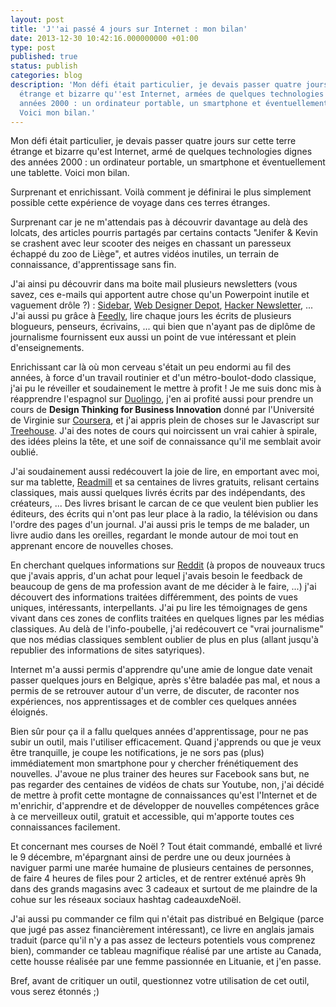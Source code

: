 ```yaml
---
layout: post
title: 'J''ai passé 4 jours sur Internet : mon bilan'
date: 2013-12-30 10:42:16.000000000 +01:00
type: post
published: true
status: publish
categories: blog
description: 'Mon défi était particulier, je devais passer quatre jours sur cette terre
  étrange et bizarre qu''est Internet, armées de quelques technologies dignes des
  années 2000 : un ordinateur portable, un smartphone et éventuellement une tablette.
  Voici mon bilan.'
---
```

<p>Mon défi était particulier, je devais passer quatre jours sur cette terre étrange et bizarre qu'est Internet, armé de quelques technologies dignes des années 2000 : un ordinateur portable, un smartphone et éventuellement une tablette. Voici mon bilan.</p>
<p>Surprenant et enrichissant. Voilà comment je définirai le plus simplement possible cette expérience de voyage dans ces terres étranges.</p>
<p>Surprenant car je ne m'attendais pas à découvrir davantage au delà des lolcats, des articles pourris partagés par certains contacts "Jenifer &amp; Kevin se crashent avec leur scooter des neiges en chassant un paresseux échappé du zoo de Liège", et autres vidéos inutiles, un terrain de connaissance, d'apprentissage sans fin.</p>
<p>J'ai ainsi pu découvrir dans ma boite mail plusieurs newsletters (vous savez, ces e-mails qui apportent autre chose qu'un Powerpoint inutile et vaguement drôle ?) : <a href="http://sidebar.io/">Sidebar</a>, <a href="http://www.webdesignerdepot.com/">Web Designer Depot</a>, <a href="http://www.hackernewsletter.com/">Hacker Newsletter</a>, ... J'ai aussi pu grâce à <a href="http://feedly.com/">Feedly</a>, lire chaque jours les écrits de plusieurs blogueurs, penseurs, écrivains, ... qui bien que n'ayant pas de diplôme de journalisme fournissent eux aussi un point de vue intéressant et plein d'enseignements.</p>
<p>Enrichissant car là où mon cerveau s'était un peu endormi au fil des années, à force d'un travail routinier et d'un métro-boulot-dodo classique, j'ai pu le réveiller et soudainement le mettre à profit ! Je me suis donc mis à réapprendre l'espagnol sur <a href="http://www.duolingo.com/">Duolingo</a>, j'en ai profité aussi pour prendre un cours de <strong>Design Thinking for Business Innovation</strong> donné par l'Université de Virginie sur <a href="https://www.coursera.org/">Coursera</a>, et j'ai appris plein de choses sur le Javascript sur <a href="http://teamtreehouse.com/home">Treehouse</a>. J'ai des notes de cours qui noircissent un vrai cahier à spirale, des idées pleins la tête, et une soif de connaissance qu'il me semblait avoir oublié.</p>
<p>J'ai soudainement aussi redécouvert la joie de lire, en emportant avec moi, sur ma tablette, <a href="https://readmill.com/">Readmill</a> et sa centaines de livres gratuits, relisant certains classiques, mais aussi quelques livrés écrits par des indépendants, des créateurs, ... Des livres brisant le carcan de ce que veulent bien publier les éditeurs, des écrits qui n'ont pas leur place à la radio, la télévision ou dans l'ordre des pages d'un journal. J'ai aussi pris le temps de me balader, un livre audio dans les oreilles, regardant le monde autour de moi tout en apprenant encore de nouvelles choses.</p>
<p>En cherchant quelques informations sur <a href="http://www.reddit.com/">Reddit</a> (à propos de nouveaux trucs que j'avais appris, d'un achat pour lequel j'avais besoin le feedback de beaucoup de gens de ma profession avant de me décider à le faire, ...) j'ai découvert des informations traitées différemment, des points de vues uniques, intéressants, interpellants. J'ai pu lire les témoignages de gens vivant dans ces zones de conflits traitées en quelques lignes par les médias classiques. Au delà de l'info-poubelle, j'ai redécouvert ce "vrai journalisme" que nos médias classiques semblent oublier de plus en plus (allant jusqu'à republier des informations de sites satyriques).</p>
<p>Internet m'a aussi permis d'apprendre qu'une amie de longue date venait passer quelques jours en Belgique, après s'être baladée pas mal, et nous a permis de se retrouver autour d'un verre, de discuter, de raconter nos expériences, nos apprentissages et de combler ces quelques années éloignés.</p>
<p>Bien sûr pour ça il a fallu quelques années d'apprentissage, pour ne pas subir un outil, mais l'utiliser efficacement. Quand j'apprends ou que je veux être tranquille, je coupe les notifications, je ne sors pas (plus) immédiatement mon smartphone pour y chercher frénétiquement des nouvelles. J'avoue ne plus trainer des heures sur Facebook sans but, ne pas regarder des centaines de vidéos de chats sur Youtube, non, j'ai décidé de mettre à profit cette montagne de connaissances qu'est l'Internet et de m'enrichir, d'apprendre et de développer de nouvelles compétences grâce à ce merveilleux outil, gratuit et accessible, qui m'apporte toutes ces connaissances facilement.</p>
<p>Et concernant mes courses de Noël ? Tout était commandé, emballé et livré le 9 décembre, m'épargnant ainsi de perdre une ou deux journées à naviguer parmi une marée humaine de plusieurs centaines de personnes, de faire 4 heures de files pour 2 articles, et de rentrer exténué après 9h dans des grands magasins avec 3 cadeaux et surtout de me plaindre de la cohue sur les réseaux sociaux hashtag cadeauxdeNoël.</p>
<p>J'ai aussi pu commander ce film qui n'était pas distribué en Belgique (parce que jugé pas assez financièrement intéressant), ce livre en anglais jamais traduit (parce qu'il n'y a pas assez de lecteurs potentiels vous comprenez bien), commander ce tableau magnifique réalisé par une artiste au Canada, cette housse réalisée par une femme passionnée en Lituanie, et j'en passe.</p>
<p>Bref, avant de critiquer un outil, questionnez votre utilisation de cet outil, vous serez étonnés ;)</p>
